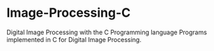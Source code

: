 # Image-Processing-C
Digital Image Processing with the C Programming language
Programs implemented in C for Digital Image Processing.
